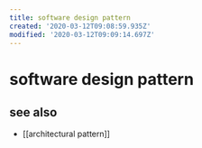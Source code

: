 ```yaml
---
title: software design pattern
created: '2020-03-12T09:08:59.935Z'
modified: '2020-03-12T09:09:14.697Z'
---
```


# software design pattern

## see also
- [[architectural pattern]]
